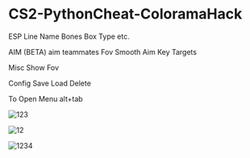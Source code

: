 # CS2-PythonCheat-ColoramaHack

ESP
Line
Name
Bones
Box Type
etc.

AIM (BETA)
aim teammates
Fov
Smooth
Aim Key
Targets

Misc
Show Fov

Config
Save
Load
Delete

To Open Menu
alt+tab

![123](https://github.com/user-attachments/assets/08f5f29e-221c-4761-b567-f95b5a07e5f6)

![12](https://github.com/user-attachments/assets/f18dde94-994f-47cb-9188-ebe65e5861c6)

![1234](https://github.com/user-attachments/assets/5e919b31-06c4-4aad-b474-ffd427903607)

